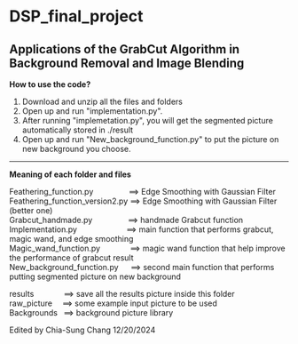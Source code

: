 # DSP_final_project
Applications of the GrabCut Algorithm in Background Removal and Image Blending
-------------------------------------------------------------------------------------------------
**How to use the code?**
1. Download and unzip all the files and folders
2. Open up and run "implementation.py".
3. After running "implemetation.py", you will get the segmented picture automatically stored in ./result
4. Open up and run "New_background_function.py" to put the picture on new background you choose.
-------------------------------------------------------------------------------------------------
**Meaning of each folder and files**  

Feathering_function.py &ensp;&ensp;&ensp;&ensp;&ensp;&ensp;&ensp;&ensp; ==>	Edge Smoothing with Gaussian Filter  
Feathering_function_version2.py ==>	Edge Smoothing with Gaussian Filter (better one)  
Grabcut_handmade.py  &ensp;&ensp;&ensp;&ensp;&ensp;&ensp;&ensp;&ensp;           ==> handmade Grabcut function  
Implementation.py      &ensp;&ensp;&ensp;&ensp;&ensp;&ensp;&ensp;&ensp;  &ensp;&ensp;&ensp;       ==> main function that performs grabcut, magic wand, and edge smoothing  
Magic_wand_function.py    &ensp;&ensp;&ensp;&ensp;   &ensp;&ensp;  ==> magic wand function that help improve the performance of grabcut result  
New_background_function.py  &ensp;&ensp;   ==> second main function that performs putting segmented picture on new background  

results&ensp;&ensp;&ensp;&ensp; &ensp;   &ensp; ==>  save all the results picture inside this folder  
raw_picture&ensp;&ensp; ==> some example input picture to be used  
Backgrounds &ensp;==> background picture library   

Edited by Chia-Sung Chang 12/20/2024
